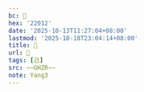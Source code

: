 ```yaml
---
bc: 𢀒
hex: '22012'
date: '2025-10-13T11:27:04+08:00'
lastmod: '2025-10-18T23:04:14+08:00'
title: 󰕓
url: 󰕓
tags: [己]
src: ~~GHZR~~
note: Yang3
---
```

